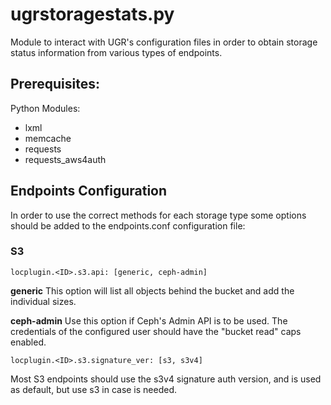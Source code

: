# ugrstoragestats.py

Module to interact with UGR's configuration files in order to obtain
storage status information from various types of endpoints.

## Prerequisites:
Python Modules:
- lxml
- memcache
- requests
- requests_aws4auth

## Endpoints Configuration

In order to use the correct methods for each storage type some options should
be added to the endpoints.conf configuration file:

### S3
```
locplugin.<ID>.s3.api: [generic, ceph-admin]
```

**generic**
This option will list all objects behind the bucket and add the individual
sizes.

**ceph-admin**
Use this option if Ceph's Admin API is to be used. The credentials of the
configured user should have the "bucket read" caps enabled.

```
locplugin.<ID>.s3.signature_ver: [s3, s3v4]
```
Most S3 endpoints should use the s3v4 signature auth version, and is used as
default, but use s3 in case is needed.
